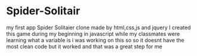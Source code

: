# Spider-Solitair
my first app
Spider Solitaier clone made by html,css,js and jquery 
I created this game during my beginning  in javascript 
while my classmates were learning what a variable is i was working on this so so it doesnt have the most clean code but it worked and that was a great step for me
